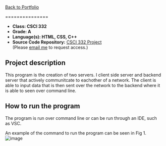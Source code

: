 [Back to Portfolio](./)


===============

-   **Class: CSCI 332** 
-   **Grade: A** 
-   **Language(s): HTML, CSS, C++** 
-   **Source Code Repository:** [CSCI 332 Project](https://github.com/tylerpoor05/CSCI-332)  
    (Please [email me](mailto:mtpoor@csustudent.net?subject=GitHub%20Access) to request access.)

## Project description

This program is the creation of two servers. I client side server and backend server that actively communitcate to eachother of a network. The client is able to input data that is then sent over the network to the backend where it is able to seen over command line.

## How to run the program

The program is run over command line or can be run through an IDE, such as VSC.

An example of the command to run the program can be seen in Fig 1.
![image](https://user-images.githubusercontent.com/65245471/206332503-57f92f48-e6af-4694-9e20-325558d2ee00.png)

